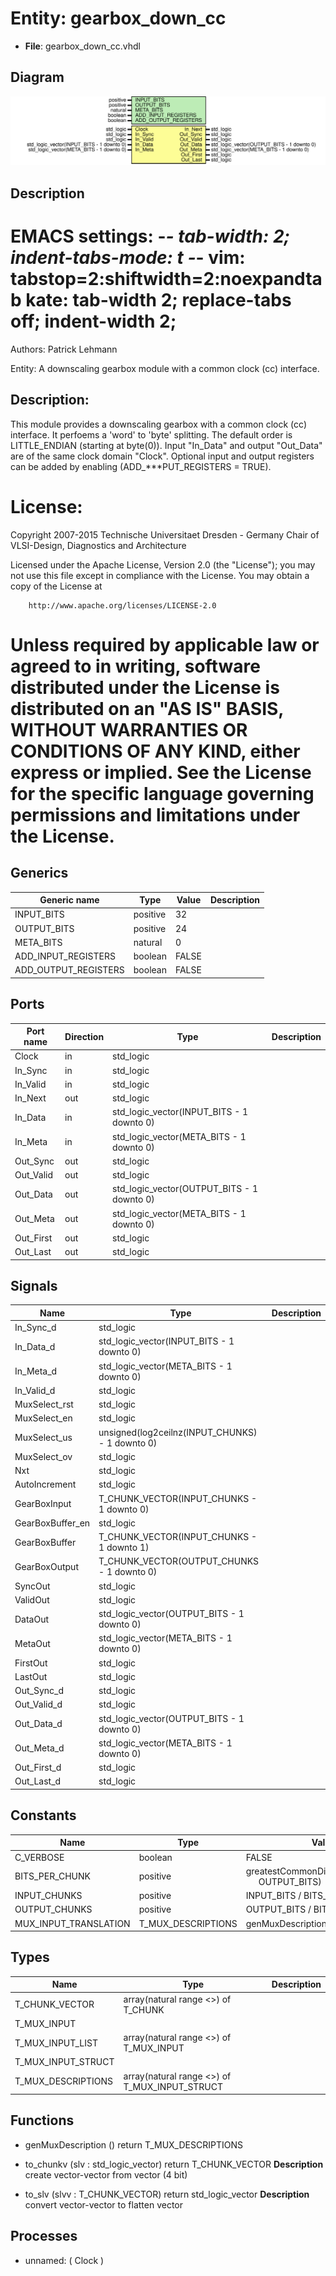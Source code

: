 # Entity: gearbox_down_cc

- **File**: gearbox_down_cc.vhdl
## Diagram

![Diagram](gearbox_down_cc.svg "Diagram")
## Description

 EMACS settings: -*-  tab-width: 2; indent-tabs-mode: t -*-
 vim: tabstop=2:shiftwidth=2:noexpandtab
 kate: tab-width 2; replace-tabs off; indent-width 2;
 =============================================================================
 Authors:				 	Patrick Lehmann

 Entity:				 	A downscaling gearbox module with a common clock (cc) interface.

 Description:
 -------------------------------------
 This module provides a downscaling gearbox with a common clock (cc)
 interface. It perfoems a 'word' to 'byte' splitting. The default order is
 LITTLE_ENDIAN (starting at byte(0)). Input "In_Data" and output "Out_Data"
 are of the same clock domain "Clock". Optional input and output registers
 can be added by enabling (ADD_***PUT_REGISTERS = TRUE).

 License:
 =============================================================================
 Copyright 2007-2015 Technische Universitaet Dresden - Germany
										 Chair of VLSI-Design, Diagnostics and Architecture

 Licensed under the Apache License, Version 2.0 (the "License");
 you may not use this file except in compliance with the License.
 You may obtain a copy of the License at

		http://www.apache.org/licenses/LICENSE-2.0

 Unless required by applicable law or agreed to in writing, software
 distributed under the License is distributed on an "AS IS" BASIS,
 WITHOUT WARRANTIES OR CONDITIONS OF ANY KIND, either express or implied.
 See the License for the specific language governing permissions and
 limitations under the License.
 =============================================================================
## Generics

| Generic name         | Type     | Value | Description |
| -------------------- | -------- | ----- | ----------- |
| INPUT_BITS           | positive | 32    |             |
| OUTPUT_BITS          | positive | 24    |             |
| META_BITS            | natural  | 0     |             |
| ADD_INPUT_REGISTERS  | boolean  | FALSE |             |
| ADD_OUTPUT_REGISTERS | boolean  | FALSE |             |
## Ports

| Port name | Direction | Type                                       | Description |
| --------- | --------- | ------------------------------------------ | ----------- |
| Clock     | in        | std_logic                                  |             |
| In_Sync   | in        | std_logic                                  |             |
| In_Valid  | in        | std_logic                                  |             |
| In_Next   | out       | std_logic                                  |             |
| In_Data   | in        | std_logic_vector(INPUT_BITS - 1 downto 0)  |             |
| In_Meta   | in        | std_logic_vector(META_BITS - 1 downto 0)   |             |
| Out_Sync  | out       | std_logic                                  |             |
| Out_Valid | out       | std_logic                                  |             |
| Out_Data  | out       | std_logic_vector(OUTPUT_BITS - 1 downto 0) |             |
| Out_Meta  | out       | std_logic_vector(META_BITS - 1 downto 0)   |             |
| Out_First | out       | std_logic                                  |             |
| Out_Last  | out       | std_logic                                  |             |
## Signals

| Name             | Type                                            | Description |
| ---------------- | ----------------------------------------------- | ----------- |
| In_Sync_d        | std_logic                                       |             |
| In_Data_d        | std_logic_vector(INPUT_BITS - 1 downto 0)       |             |
| In_Meta_d        | std_logic_vector(META_BITS - 1 downto 0)        |             |
| In_Valid_d       | std_logic                                       |             |
| MuxSelect_rst    | std_logic                                       |             |
| MuxSelect_en     | std_logic                                       |             |
| MuxSelect_us     | unsigned(log2ceilnz(INPUT_CHUNKS) - 1 downto 0) |             |
| MuxSelect_ov     | std_logic                                       |             |
| Nxt              | std_logic                                       |             |
| AutoIncrement    | std_logic                                       |             |
| GearBoxInput     | T_CHUNK_VECTOR(INPUT_CHUNKS - 1 downto 0)       |             |
| GearBoxBuffer_en | std_logic                                       |             |
| GearBoxBuffer    | T_CHUNK_VECTOR(INPUT_CHUNKS - 1 downto 1)       |             |
| GearBoxOutput    | T_CHUNK_VECTOR(OUTPUT_CHUNKS - 1 downto 0)      |             |
| SyncOut          | std_logic                                       |             |
| ValidOut         | std_logic                                       |             |
| DataOut          | std_logic_vector(OUTPUT_BITS - 1 downto 0)      |             |
| MetaOut          | std_logic_vector(META_BITS - 1 downto 0)        |             |
| FirstOut         | std_logic                                       |             |
| LastOut          | std_logic                                       |             |
| Out_Sync_d       | std_logic                                       |             |
| Out_Valid_d      | std_logic                                       |             |
| Out_Data_d       | std_logic_vector(OUTPUT_BITS - 1 downto 0)      |             |
| Out_Meta_d       | std_logic_vector(META_BITS - 1 downto 0)        |             |
| Out_First_d      | std_logic                                       |             |
| Out_Last_d       | std_logic                                       |             |
## Constants

| Name                  | Type               | Value                                                                               | Description  |
| --------------------- | ------------------ | ----------------------------------------------------------------------------------- | ------------ |
| C_VERBOSE             | boolean            |  FALSE                                                                              | POC_VERBOSE; |
| BITS_PER_CHUNK        | positive           |  greatestCommonDivisor(INPUT_BITS,<br><span style="padding-left:20px"> OUTPUT_BITS) |              |
| INPUT_CHUNKS          | positive           |  INPUT_BITS / BITS_PER_CHUNK                                                        |              |
| OUTPUT_CHUNKS         | positive           |  OUTPUT_BITS / BITS_PER_CHUNK                                                       |              |
| MUX_INPUT_TRANSLATION | T_MUX_DESCRIPTIONS |  genMuxDescription                                                                  |              |
## Types

| Name               | Type                                           | Description |
| ------------------ | ---------------------------------------------- | ----------- |
| T_CHUNK_VECTOR     | array(natural range <>) of T_CHUNK             |             |
| T_MUX_INPUT        |                                                |             |
| T_MUX_INPUT_LIST   | array(natural range <>) of T_MUX_INPUT         |             |
| T_MUX_INPUT_STRUCT |                                                |             |
| T_MUX_DESCRIPTIONS | array(natural range <>) of T_MUX_INPUT_STRUCT  |             |
## Functions
- genMuxDescription <font id="function_arguments">()</font> <font id="function_return">return T_MUX_DESCRIPTIONS </font>
- to_chunkv <font id="function_arguments">(slv : std_logic_vector) </font> <font id="function_return">return T_CHUNK_VECTOR </font>
**Description**
 create vector-vector from vector (4 bit)

- to_slv <font id="function_arguments">(slvv : T_CHUNK_VECTOR) </font> <font id="function_return">return std_logic_vector </font>
**Description**
 convert vector-vector to flatten vector

## Processes
- unnamed: ( Clock )
